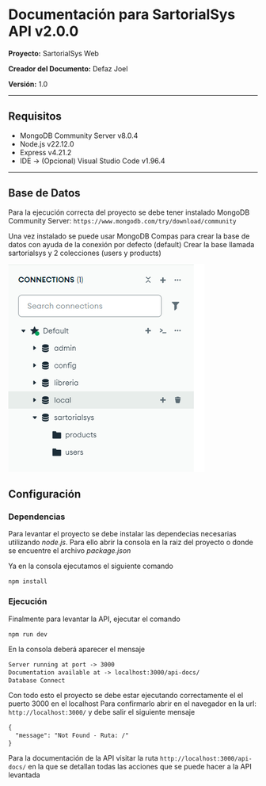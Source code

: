 # Documentación para SartorialSys API v2.0.0

**Proyecto:** SartorialSys Web

**Creador del Documento:** Defaz Joel

**Versión:** 1.0

---

## Requisitos

- MongoDB Community Server v8.0.4
- Node.js v22.12.0
- Express v4.21.2
- IDE -> (Opcional) Visual Studio Code v1.96.4
---

## Base de Datos
Para la ejecución correcta del proyecto se debe tener instalado MongoDB Community Server: `https://www.mongodb.com/try/download/community`

Una vez instalado se puede usar MongoDB Compas para crear la base de datos con ayuda de la conexión por defecto (default)
Crear la base llamada sartorialsys y 2 colecciones (users y products)

   ![DB MongoDB](./imgReadme/DB.png)

## Configuración
### Dependencias
Para levantar el proyecto se debe instalar las dependecias necesarias utilizando *node.js*. Para ello abrir la consola en la raiz del proyecto o donde se encuentre el archivo *package.json*

Ya en la consola ejecutamos el siguiente comando

```
npm install
```

### Ejecución
Finalmente para levantar la API, ejecutar el comando
```
npm run dev
```

En la consola deberá aparecer el mensaje

```
Server running at port -> 3000
Documentation available at -> localhost:3000/api-docs/
Database Connect
```

Con todo esto el proyecto se debe estar ejecutando correctamente el el puerto 3000 en el localhost
Para confirmarlo abrir en el navegador en la url: `http://localhost:3000/` y debe salir el siguiente mensaje

```
{
  "message": "Not Found - Ruta: /"
}
```

Para la documentación de la API visitar la ruta `http://localhost:3000/api-docs/` en la que se detallan todas las acciones que se puede hacer a la API levantada